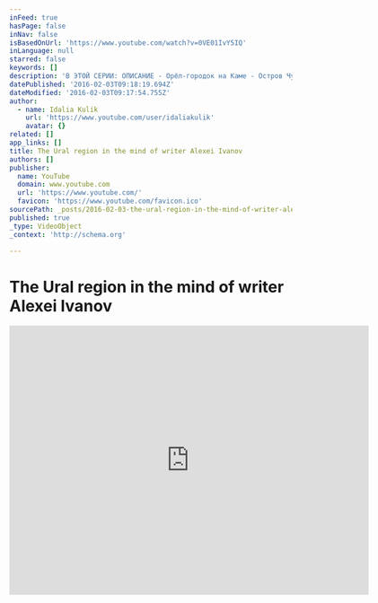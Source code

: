 ```yaml
---
inFeed: true
hasPage: false
inNav: false
isBasedOnUrl: 'https://www.youtube.com/watch?v=0VE01IvY5IQ'
inLanguage: null
starred: false
keywords: []
description: 'В ЭТОЙ СЕРИИ: ОПИСАНИЕ - Орёл-городок на Каме - Остров Чудского городка - Недра Кунгурской пещеры - Ермаково городище - Скалу Ермак речку А ТАК ЖЕ - как Ермак покорил сибирское ханство - Русь превратилась в Россию, а Урал стал ее серединой, хребтом - Истинное происхождение сюжета русской сказки о "Серебряное копытце" - О происхождении самовара'
datePublished: '2016-02-03T09:18:19.694Z'
dateModified: '2016-02-03T09:17:54.755Z'
author:
  - name: Idalia Kulik
    url: 'https://www.youtube.com/user/idaliakulik'
    avatar: {}
related: []
app_links: []
title: The Ural region in the mind of writer Alexei Ivanov
authors: []
publisher:
  name: YouTube
  domain: www.youtube.com
  url: 'https://www.youtube.com/'
  favicon: 'https://www.youtube.com/favicon.ico'
sourcePath: _posts/2016-02-03-the-ural-region-in-the-mind-of-writer-alexei-ivanov.md
published: true
_type: VideoObject
_context: 'http://schema.org'

---
```

# The Ural region in the mind of writer Alexei Ivanov

<iframe src="https://cdn.embedly.com/widgets/media.html?src=https%3A%2F%2Fwww.youtube.com%2Fembed%2F0VE01IvY5IQ%3Ffeature%3Doembed&amp;url=https%3A%2F%2Fwww.youtube.com%2Fwatch%3Fv%3D0VE01IvY5IQ&amp;image=https%3A%2F%2Fi.ytimg.com%2Fvi%2F0VE01IvY5IQ%2Fhqdefault.jpg&amp;key=b7d04c9b404c499eba89ee7072e1c4f7&amp;type=text%2Fhtml&amp;schema=youtube" width="640" height="480" scrolling="no" frameborder="0" allowfullscreen="allowfullscreen" style=""></iframe>
